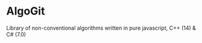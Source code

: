 # AlgoGit
Library of non-conventional algorithms written in pure javascript, C++ (14) &amp; C# (7.0)
